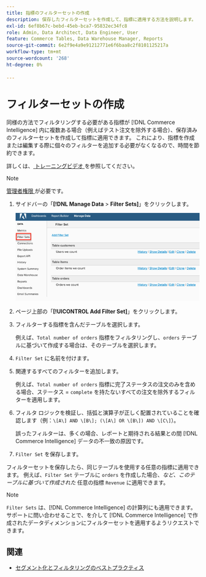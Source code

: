 ```yaml
---
title: 指標のフィルターセットの作成
description: 保存したフィルターセットを作成して、指標に適用する方法を説明します。
exl-id: 6ef8b67c-bebd-45eb-bca7-95832ec34fc8
role: Admin, Data Architect, Data Engineer, User
feature: Commerce Tables, Data Warehouse Manager, Reports
source-git-commit: 6e2f9e4a9e91212771e6f6baa8c2f8101125217a
workflow-type: tm+mt
source-wordcount: '268'
ht-degree: 0%

---
```


# フィルターセットの作成

同様の方法でフィルタリングする必要がある指標が [!DNL Commerce Intelligence] 内に複数ある場合（例えばテスト注文を除外する場合）、保存済みのフィルターセットを作成して指標に適用できます。 これにより、指標を作成または編集する際に個々のフィルターを追加する必要がなくなるので、時間を節約できます。

詳しくは、[ トレーニングビデオ ](https://experienceleague.adobe.com/docs/commerce-knowledge-base/kb/how-to/mbi-training-video-filter-sets.html) を参照してください。

>[!NOTE]
>
>[ 管理者権限 ](../../administrator/user-management/user-management.md) が必要です。

1. サイドバーの「**[!DNL Manage Data** > **Filter Sets]**」をクリックします。

   ![](../../assets/create-filter-sets.png)

1. ページ上部の「**[!UICONTROL Add Filter Set]**」をクリックします。

1. フィルターする指標を含んだテーブルを選択します。

   例えば、`Total number of orders` 指標をフィルタリングし、`orders` テーブルに基づいて作成する場合は、そのテーブルを選択します。

1. `Filter Set` に名前を付けます。

1. 関連するすべてのフィルターを追加します。

   例えば、`Total number of orders` 指標に完了ステータスの注文のみを含める場合、ステータス = `complete` を持たないすべての注文を除外するフィルターを適用します。

1. フィルタ ロジックを検証し、括弧と演算子が正しく配置されていることを確認します（例：`\[A\] AND \[B\]; (\[A\] OR \[B\]) AND \[C\]`）。

   誤ったフィルターは、多くの場合、レポートと期待される結果との間 [!DNL Commerce Intelligence] データの不一致の原因です。

1. `Filter Set` を保存します。

フィルターセットを保存したら、同じテーブルを使用する任意の指標に適用できます。 例えば、`Filter Set` テーブルに `orders` を作成した場合、*など、このテーブルに基づいて作成された* 任意の指標 `Revenue` に適用できます。

>[!NOTE]
>
>`Filter Sets` は、[!DNL Commerce Intelligence] の計算列にも適用できます。 サポートに問い合わせることで、を介して [!DNL Commerce Intelligence] で作成されたデータディメンションにフィルターセットを適用するようリクエストできます。

## 関連

* [セグメント化とフィルタリングのベストプラクティス](../../best-practices/segment-filter.md)
